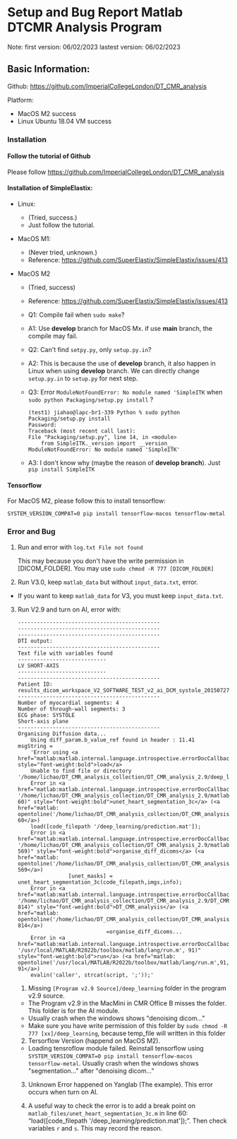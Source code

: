# Setup and Bug Report Matlab DTCMR Analysis Program

Note:
first version: 06/02/2023
lastest version: 06/02/2023


## Basic Information:

Github: https://github.com/ImperialCollegeLondon/DT_CMR_analysis

Platform:
- MacOS M2 success
- Linux Ubuntu 18.04 VM success

### Installation

#### Follow the tutorial of Github

   Please follow https://github.com/ImperialCollegeLondon/DT_CMR_analysis

#### Installation of SimpleElastix:
   
- Linux:
  - (Tried, success.)
  - Just follow the tutorial.

- MacOS M1: 
  - (Never tried, unknown.)
  - Reference: https://github.com/SuperElastix/SimpleElastix/issues/413

- MacOS M2
  - (Tried, success)
  - Reference: https://github.com/SuperElastix/SimpleElastix/issues/413
  

  - Q1: Compile fail when `sudo make`?
  - A1: Use **develop** branch for MacOS Mx. if use **main** branch, the compile may fail.
  

  - Q2: Can't find `setpy.py`, only `setup.py.in`?
  - A2: This is because the use of **develop** branch, it also happen in Linux when using **develop** branch. We can directly change `setup.py.in` to `setup.py` for next step.


  - Q3: Error `ModuleNotFoundError: No module named 'SimpleITK` when `sudo python Packaging/setup.py install` ?
    ```
    (test1) jiahao@lapc-br1-339 Python % sudo python Packaging/setup.py install
    Password:
    Traceback (most recent call last):
    File "Packaging/setup.py", line 14, in <module>
        from SimpleITK._version import __version__
    ModuleNotFoundError: No module named 'SimpleITK'
    ```
  - A3: I don't know why (maybe the reason of **develop branch**). Just `pip install SimpleITK`


#### Tensorflow

For MacOS M2, please follow this to install tensorflow:

`SYSTEM_VERSION_COMPAT=0 pip install tensorflow-macos tensorflow-metal`

### Error and Bug

1. Run and error with `log.txt File not found`
   
    This may because you don't have the write permission in [DICOM_FOLDER]. You may use `sudo chmod -R 777 [DICOM_FOLDER]`

2. Run V3.0, keep `matlab_data` but without `input_data.txt`, error.
- If you want to keep `matlab_data` for V3, you must keep `input_data.txt`.

3. Run V2.9 and turn on AI, error with:

    ```
    ---------------------------------------------
    ---------------------------------------------
    ---------------------------------------------
    DTI output:
    ---------------------------------------------
    Text file with variables found
    ----------------------------
    LV SHORT-AXIS
    ----------------------------
    ---------------------------------------------
    Patient ID: results_dicom_workspace_V2_SOFTWARE_TEST_v2_ai_DCM_systole_20150727_144756_001
    ---------------------------------------------
    Number of myocardial segments: 4
    Number of through-wall segments: 3
    ECG phase: SYSTOLE
    Short-axis plane
    ---------------------------------------------
    Organising Diffusion data...
        Using diff_param.b_value_ref found in header : 11.41
    msgString =
        'Error using <a href="matlab:matlab.internal.language.introspective.errorDocCallback('load')" style="font-weight:bold">load</a>
        Unable to find file or directory '/home/lichao/DT_CMR_analysis_collection/DT_CMR_analysis_2.9/deep_learning/prediction.mat'.
        Error in <a href="matlab:matlab.internal.language.introspective.errorDocCallback('unet_heart_segmentation_3c', '/home/lichao/DT_CMR_analysis_collection/DT_CMR_analysis_2.9/matlab_files/unet_heart_segmentation_3c.m', 60)" style="font-weight:bold">unet_heart_segmentation_3c</a> (<a href="matlab: opentoline('/home/lichao/DT_CMR_analysis_collection/DT_CMR_analysis_2.9/matlab_files/unet_heart_segmentation_3c.m',60,0)">line 60</a>)
        load([code_filepath '/deep_learning/prediction.mat']);
        Error in <a href="matlab:matlab.internal.language.introspective.errorDocCallback('organise_diff_dicoms', '/home/lichao/DT_CMR_analysis_collection/DT_CMR_analysis_2.9/matlab_files/organise_diff_dicoms.m', 569)" style="font-weight:bold">organise_diff_dicoms</a> (<a href="matlab: opentoline('/home/lichao/DT_CMR_analysis_collection/DT_CMR_analysis_2.9/matlab_files/organise_diff_dicoms.m',569,0)">line 569</a>)
                    [unet_masks] = unet_heart_segmentation_3c(code_filepath,imgs,info);
        Error in <a href="matlab:matlab.internal.language.introspective.errorDocCallback('DT_CMR_analysis', '/home/lichao/DT_CMR_analysis_collection/DT_CMR_analysis_2.9/DT_CMR_analysis.m', 814)" style="font-weight:bold">DT_CMR_analysis</a> (<a href="matlab: opentoline('/home/lichao/DT_CMR_analysis_collection/DT_CMR_analysis_2.9/DT_CMR_analysis.m',814,0)">line 814</a>)
                                =organise_diff_dicoms...
        Error in <a href="matlab:matlab.internal.language.introspective.errorDocCallback('run', '/usr/local/MATLAB/R2022b/toolbox/matlab/lang/run.m', 91)" style="font-weight:bold">run</a> (<a href="matlab: opentoline('/usr/local/MATLAB/R2022b/toolbox/matlab/lang/run.m',91,0)">line 91</a>)
        evalin('caller', strcat(script, ';'));'
    ```

   1. Missing `[Program v2.9 Source]/deep_learning` folder in the program v2.9 source. 
   - The Program v2.9 in the MacMini in CMR Office B misses the folder. This folder is for the AI module. 
   - Usually crash when the windows shows "denoising dicom..." 
   - Make sure you have write permission of this folder by `sudo chmod -R 777 [xx]/deep_learning`, because temp_file will written in this folder

   2. Tersorflow Version (happend on MacOS M2). 
   - Loading tensroflow module failed. Reinstall tensorflow using `SYSTEM_VERSION_COMPAT=0 pip install tensorflow-macos tensorflow-metal`. Usually crash when the windows shows "segmentation..." after "denoising dicom..."

   3. Unknown Error happened on Yanglab (The example). This error occurs when turn on AI. 

   4. A useful way to check the error is to add a break point on `matlab_files/unet_heart_segmentation_3c.m` in line 60: “load([code_filepath '/deep_learning/prediction.mat']);”. Then check variables `r` and `s`. This may record the reason.







